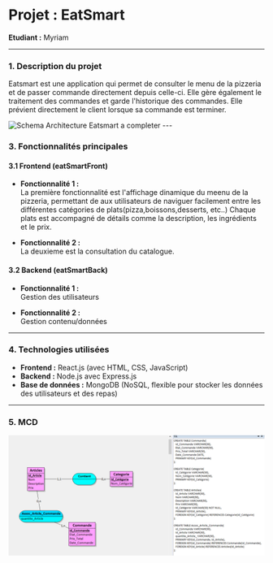 # **Projet : EatSmart**

**Etudiant :** Myriam

---

### **1. Description du projet**

Eatsmart est une application qui permet de consulter le menu de la pizzeria et de passer commande directement depuis celle-ci. Elle gère également le traitement des commandes et garde l'historique des commandes. Elle prévient directement le client lorsque sa commande est terminer.


<img width="869" height="480" alt="Schema Architecture Eatsmart a completer" src="https://github.com/user-attachments/assets/391fa742-c570-4809-9596-01cef1f31fa5" />
---

### **3. Fonctionnalités principales**

#### **3.1 Frontend (eatSmartFront)**

- **Fonctionnalité 1 :**  
  La première fonctionnalité est l'affichage dinamique du meenu de la pizzeria, permettant de aux utilisateurs de naviguer facilement entre les différentes catégories de plats(pizza,boissons,desserts, etc..) Chaque plats est accompagné de détails comme la description, les ingrédients et le prix.
  
- **Fonctionnalité 2 :**  
  La deuxieme est la consultation du catalogue.
  
#### **3.2 Backend (eatSmartBack)**

- **Fonctionnalité 1 :**  
  Gestion des utilisateurs
  
- **Fonctionnalité 2 :**  
  Gestion contenu/données

---

### **4. Technologies utilisées**

- **Frontend :** React.js (avec HTML, CSS, JavaScript)  
- **Backend :** Node.js avec Express.js  
- **Base de données :** MongoDB (NoSQL, flexible pour stocker les données des utilisateurs et des repas)  


---
### **5. MCD**
<img src="./assets/img/mcd.PNG">
